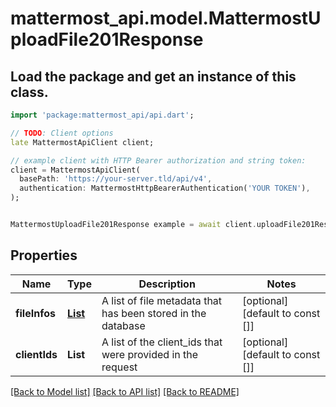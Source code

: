 # mattermost_api.model.MattermostUploadFile201Response

## Load the package and get an instance of this class.
```dart
import 'package:mattermost_api/api.dart';

// TODO: Client options
late MattermostApiClient client;

// example client with HTTP Bearer authorization and string token:
client = MattermostApiClient(
  basePath: 'https://your-server.tld/api/v4',
  authentication: MattermostHttpBearerAuthentication('YOUR TOKEN'),
);


MattermostUploadFile201Response example = await client.uploadFile201Response.FUNCTION_THAT_RETURNS_THIS_CLASS();

```

## Properties
Name | Type | Description | Notes
------------ | ------------- | ------------- | -------------
**fileInfos** | [**List<MattermostFileInfo>**](MattermostFileInfo.md) | A list of file metadata that has been stored in the database | [optional] [default to const []]
**clientIds** | **List<String>** | A list of the client_ids that were provided in the request | [optional] [default to const []]

[[Back to Model list]](../GENERATED_README.md#documentation-for-models) [[Back to API list]](../GENERATED_README.md#documentation-for-api-endpoints) [[Back to README]](../GENERATED_README.md)


